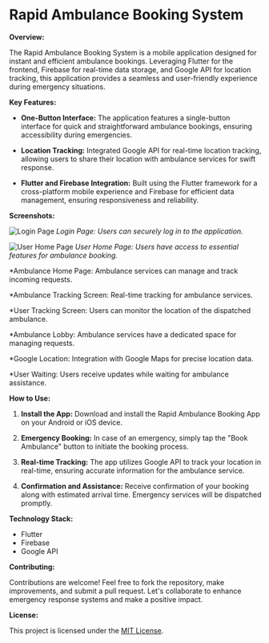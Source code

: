 # Rapid Ambulance Booking System

**Overview:**

The Rapid Ambulance Booking System is a mobile application designed for instant and efficient ambulance bookings. Leveraging Flutter for the frontend, Firebase for real-time data storage, and Google API for location tracking, this application provides a seamless and user-friendly experience during emergency situations.

**Key Features:**

- **One-Button Interface:** The application features a single-button interface for quick and straightforward ambulance bookings, ensuring accessibility during emergencies.

- **Location Tracking:** Integrated Google API for real-time location tracking, allowing users to share their location with ambulance services for swift response.

- **Flutter and Firebase Integration:** Built using the Flutter framework for a cross-platform mobile experience and Firebase for efficient data management, ensuring responsiveness and reliability.

**Screenshots:**

![Login Page](url_to_login_page_image)
*Login Page: Users can securely log in to the application.*

![User Home Page](url_to_user_home_page_image)
*User Home Page: Users have access to essential features for ambulance booking.*


*Ambulance Home Page: Ambulance services can manage and track incoming requests.


*Ambulance Tracking Screen: Real-time tracking for ambulance services.


*User Tracking Screen: Users can monitor the location of the dispatched ambulance.


*Ambulance Lobby: Ambulance services have a dedicated space for managing requests.


*Google Location: Integration with Google Maps for precise location data.


*User Waiting: Users receive updates while waiting for ambulance assistance.

**How to Use:**

1. **Install the App:** Download and install the Rapid Ambulance Booking App on your Android or iOS device.

2. **Emergency Booking:** In case of an emergency, simply tap the "Book Ambulance" button to initiate the booking process.

3. **Real-time Tracking:** The app utilizes Google API to track your location in real-time, ensuring accurate information for the ambulance service.

4. **Confirmation and Assistance:** Receive confirmation of your booking along with estimated arrival time. Emergency services will be dispatched promptly.

**Technology Stack:**

- Flutter
- Firebase
- Google API

**Contributing:**

Contributions are welcome! Feel free to fork the repository, make improvements, and submit a pull request. Let's collaborate to enhance emergency response systems and make a positive impact.

**License:**

This project is licensed under the [MIT License](LICENSE).
